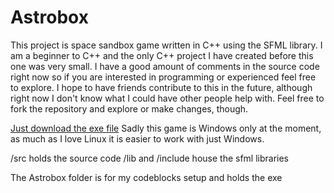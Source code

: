 # Astrobox
This project is space sandbox game written in C++ using the SFML library. I am a beginner to C++ and the only C++ project I have created before this one was very small. I have a good amount of comments in the source code right now so if you are interested in programming or experienced feel free to explore. I hope to have friends contribute to this in the future, although right now I don't know what I could have other people help with. Feel free to fork the repository and explore or make changes, though.

[Just download the exe file](https://github.com/Jayx20/Astrobox/raw/master/Astrobox/build/Astrobox.exe)
Sadly this game is Windows only at the moment, as much as I love Linux it is easier to work with just Windows.


/src holds the source code
/lib and /include house the sfml libraries

The Astrobox folder is for my codeblocks setup and holds the exe
